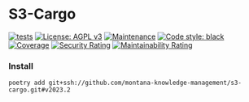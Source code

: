 # S3-Cargo

[![tests](https://github.com/montana-knowledge-management/s3-cargo/actions/workflows/ci.yml/badge.svg)](https://github.com/robust/actions)
[![License: AGPL v3](https://img.shields.io/badge/License-AGPL%20v3-blue.svg)](https://www.gnu.org/licenses/agpl-3.0)
[![Maintenance](https://img.shields.io/badge/Maintained%3F-yes-green.svg)](https://GitHub.com/Naereen/StrapDown.js/graphs/commit-activity)
[![Code style: black](https://img.shields.io/badge/code%20style-black-000000.svg)](https://github.com/psf/black)
[![Coverage](https://sonarcloud.io/api/project_badges/measure?project=montana-knowledge-management_s3-cargo&metric=coverage)](https://sonarcloud.io/summary/new_code?id=montana-knowledge-management_s3-cargo)
[![Security Rating](https://sonarcloud.io/api/project_badges/measure?project=montana-knowledge-management_s3-cargo&metric=security_rating)](https://sonarcloud.io/summary/new_code?id=montana-knowledge-management_s3-cargo)
[![Maintainability Rating](https://sonarcloud.io/api/project_badges/measure?project=montana-knowledge-management_s3-cargo&metric=sqale_rating)](https://sonarcloud.io/summary/new_code?id=montana-knowledge-management_s3-cargo)

### Install
```shell
poetry add git+ssh://github.com/montana-knowledge-management/s3-cargo.git#v2023.2
```
